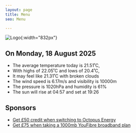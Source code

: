 ```yaml
---
layout: page
title: Menu
seo: Menu

---
```


![Logo](/images/logo.jpg){:width="832px"}

<!-- weather_marker starts -->
## On Monday, 18 August 2025

- The average temperature today is 21.51˚C,
- With highs of 22.05˚C and lows of 20.4˚C,
- It may feel like 21.31˚C with broken clouds
- The wind speed is 6.17m/s and visibility is 10000m
- The pressure is 1020hPa and humidity is 61%
- The sun will rise at 04:57 and set at 19:26

<!-- weather_marker ends -->

## Sponsors

- [Get £50 credit when switching to Octopus Energy](https://bit.ly/3oD1nnS)
- [Get £75 when taking a 1000mb YouFibre broadband plan](https://aklam.io/91zWhU?)
